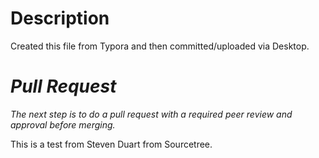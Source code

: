 # Description

Created this file from Typora and then committed/uploaded via Desktop.



# ***Pull Request***

*The next step is to do a pull request with a required peer review and approval before merging.* 



This is a test from Steven Duart from Sourcetree.